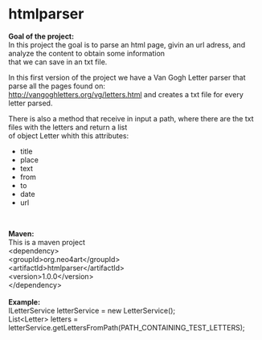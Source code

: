 # htmlparser
<b>Goal of the project:</b><br>
In this project the goal is to parse an html page, givin an url adress, and analyze the content to obtain some information<br>
that we can save in an txt file. <br>

In this first version of the project we have a Van Gogh Letter parser that parse all the pages found on:<br>
http://vangoghletters.org/vg/letters.html and creates a txt file for every letter parsed. <br>

There is also a method that receive in input a path, where there are the txt files with the letters and return a list<br>
of object Letter whith this attributes:
- title
- place
- text
- from
- to
- date
- url
<br>

<b>Maven:</b><br>
This is a maven project<br>
 &lt;dependency&gt;<br>
  &lt;groupId&gt;org.neo4art&lt;/groupId&gt;<br>
  &lt;artifactId&gt;htmlparser&lt;/artifactId&gt;<br>
  &lt;version&gt;1.0.0&lt;/version&gt;<br>
 &lt;/dependency&gt;<br>
 <br>
 <b>Example:</b><br>
 ILetterService letterService = new LetterService();                
 List&lt;Letter&gt; letters = letterService.getLettersFromPath(PATH_CONTAINING_TEST_LETTERS); <br>


